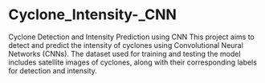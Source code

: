# Cyclone_Intensity-_CNN
Cyclone Detection and Intensity Prediction using CNN This project aims to detect and predict the intensity of cyclones using Convolutional Neural Networks (CNNs). The dataset used for training and testing the model includes satellite images of cyclones, along with their corresponding labels for detection and intensity.
